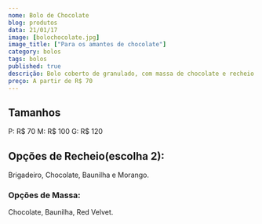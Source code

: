 ```yaml
---
nome: Bolo de Chocolate
blog: produtos
data: 21/01/17
image: [bolochocolate.jpg]
image_title: ["Para os amantes de chocolate"]
category: bolos
tags: bolos
published: true
descrição: Bolo coberto de granulado, com massa de chocolate e recheio de brigadeiro meio amargo
preço: A partir de R$ 70
---
```


## Tamanhos
P: R$ 70
M: R$ 100
G: R$ 120

## Opções de Recheio(escolha 2):
Brigadeiro, Chocolate, Baunilha e Morango.

### Opções de Massa:
Chocolate, Baunilha, Red Velvet.
